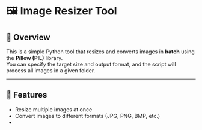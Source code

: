 # 🖼️ Image Resizer Tool

## 📌 Overview
This is a simple Python tool that resizes and converts images in **batch** using the **Pillow (PIL)** library.  
You can specify the target size and output format, and the script will process all images in a given folder.

---

## 🚀 Features
- Resize multiple images at once  
- Convert images to different formats (JPG, PNG, BMP, etc.)  
-

